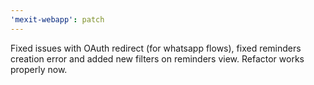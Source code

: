 ```yaml
---
'mexit-webapp': patch
---
```


Fixed issues with OAuth redirect (for whatsapp flows), fixed reminders creation error and added new filters on reminders view. Refactor works properly now.
